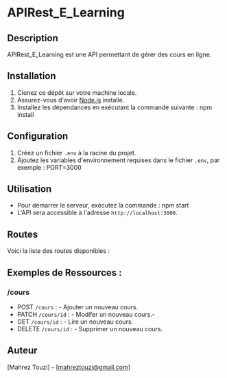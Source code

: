 # APIRest_E_Learning

## Description

APIRest_E_Learning est une API permettant de gérer des cours en ligne.

## Installation

1. Clonez ce dépôt sur votre machine locale.
2. Assurez-vous d'avoir [Node.js](https://nodejs.org) installé.
3. Installez les dépendances en exécutant la commande suivante :
   npm install

## Configuration

1. Créez un fichier `.env` à la racine du projet.
2. Ajoutez les variables d'environnement requises dans le fichier `.env`, par exemple :
   PORT=3000

## Utilisation

- Pour démarrer le serveur, exécutez la commande :
  npm start
- L'API sera accessible à l'adresse `http://localhost:3000`.

## Routes

Voici la liste des routes disponibles :

## Exemples de Ressources :

### /cours

- POST `/cours` : - Ajouter un nouveau cours.
- PATCH `/cours/id` : - Modifer un nouveau cours.-
- GET `/cours/id` : - Lire un nouveau cours.
- DELETE `/cours/id` : - Supprimer un nouveau cours.

## Auteur

[Mahrez Touzi] - [mahreztouzi@gmail.com]
